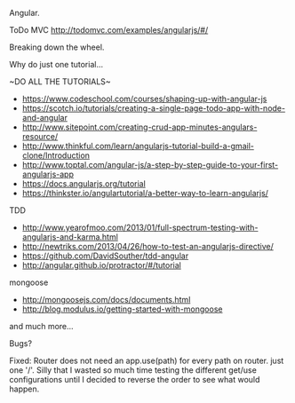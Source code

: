 Angular.

ToDo MVC
http://todomvc.com/examples/angularjs/#/

Breaking down the wheel.

Why do just one tutorial...

~DO ALL THE TUTORIALS~
+ https://www.codeschool.com/courses/shaping-up-with-angular-js
+ https://scotch.io/tutorials/creating-a-single-page-todo-app-with-node-and-angular
+ http://www.sitepoint.com/creating-crud-app-minutes-angulars-resource/
+ http://www.thinkful.com/learn/angularjs-tutorial-build-a-gmail-clone/Introduction
+ http://www.toptal.com/angular-js/a-step-by-step-guide-to-your-first-angularjs-app
+ https://docs.angularjs.org/tutorial
+ https://thinkster.io/angulartutorial/a-better-way-to-learn-angularjs/

TDD
+ http://www.yearofmoo.com/2013/01/full-spectrum-testing-with-angularjs-and-karma.html
+ http://newtriks.com/2013/04/26/how-to-test-an-angularjs-directive/
+ https://github.com/DavidSouther/tdd-angular
+ http://angular.github.io/protractor/#/tutorial

mongoose
+ http://mongoosejs.com/docs/documents.html
+ http://blog.modulus.io/getting-started-with-mongoose

and much more...



Bugs?

Fixed: Router does not need an app.use(path) for every path on router. just one '/'.
Silly that I wasted so much time testing the different get/use configurations until I decided to reverse the order to see what would happen.